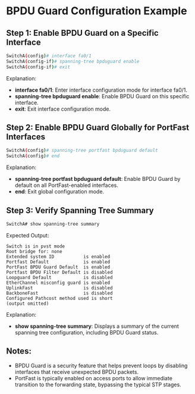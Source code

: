 
# BPDU Guard Configuration Example

## Step 1: Enable BPDU Guard on a Specific Interface

```bash
SwitchA(config)# interface fa0/1
SwitchA(config-if)# spanning-tree bpduguard enable
SwitchA(config-if)# exit
```

Explanation:
- **interface fa0/1**: Enter interface configuration mode for interface fa0/1.
- **spanning-tree bpduguard enable**: Enable BPDU Guard on this specific interface.
- **exit**: Exit interface configuration mode.

## Step 2: Enable BPDU Guard Globally for PortFast Interfaces

```bash
SwitchA(config)# spanning-tree portfast bpduguard default
SwitchA(config)# end
```

Explanation:
- **spanning-tree portfast bpduguard default**: Enable BPDU Guard by default on all PortFast-enabled interfaces.
- **end**: Exit global configuration mode.

## Step 3: Verify Spanning Tree Summary

```bash
SwitchA# show spanning-tree summary
```

Expected Output:
```plaintext
Switch is in pvst mode
Root bridge for: none
Extended system ID           is enabled
Portfast Default             is enabled
PortFast BPDU Guard Default  is enabled
Portfast BPDU Filter Default is disabled
Loopguard Default            is disabled
EtherChannel misconfig guard is enabled
UplinkFast                   is disabled
BackboneFast                 is disabled
Configured Pathcost method used is short
(output omitted)
```

Explanation:
- **show spanning-tree summary**: Displays a summary of the current spanning tree configuration, including BPDU Guard status.

## Notes:
- BPDU Guard is a security feature that helps prevent loops by disabling interfaces that receive unexpected BPDU packets.
- PortFast is typically enabled on access ports to allow immediate transition to the forwarding state, bypassing the typical STP stages.
